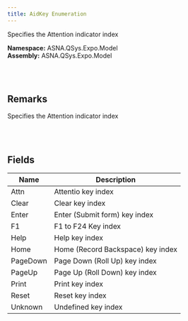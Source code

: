 ```yaml
---
title: AidKey Enumeration
---
```


Specifies the Attention indicator index

**Namespace:** ASNA.QSys.Expo.Model <br/>
**Assembly:** ASNA.QSys.Expo.Model

<br>
<br>

## Remarks

Specifies the Attention indicator index

[//]: # ($$TODO: Complete the Remarks section.)

<br>
<br>

## Fields

| Name | Description
| --- | --- 
| Attn | Attentio key index
| Clear | Clear key index
| Enter | Enter (Submit form) key index
| F1 | F1 to F24 Key index
| Help | Help key index
| Home | Home (Record Backspace) key index
| PageDown | Page Down (Roll Up) key index
| PageUp | Page Up (Roll Down) key index
| Print | Print key index
| Reset | Reset key index
| Unknown | Undefined key index

<br>
<br>


